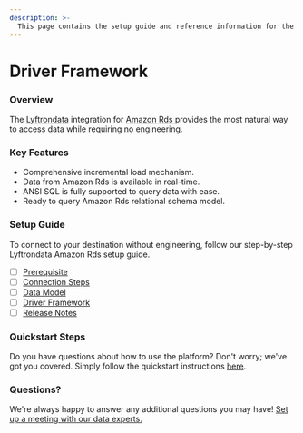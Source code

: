 ```yaml
---
description: >-
  This page contains the setup guide and reference information for the Amazon Rds source connector.
---
```


# Driver Framework

### Overview

The [Lyftrondata](https://www.lyftrondata.com/) integration for [Amazon Rds](https://www.lyftrondata.com/integration/amazon-rds/)[ ](https://www.lyftrondata.com/integration/amazon-rds/)provides the most natural way to access data while requiring no engineering.

### Key Features

* Comprehensive incremental load mechanism.
* Data from Amazon Rds is available in real-time.&#x20;
* ANSI SQL is fully supported to query data with ease.
* Ready to query Amazon Rds relational schema model.

### Setup Guide

To connect to your destination without engineering, follow our step-by-step Lyftrondata Amazon Rds setup guide.

* [ ] [Prerequisite](../../technology-analytics/amazon-rds/prerequisite.md)
* [ ] [Connection Steps](../../technology-analytics/amazon-rds/connection-steps.md)
* [ ] [Data Model](../../technology-analytics/amazon-rds/data-model/)
* [ ] [Driver Framework](../../technology-analytics/amazon-rds/driver-framework/)
* [ ] [Release Notes](../../technology-analytics/amazon-rds/release-notes.md)

### Quickstart Steps

Do you have questions about how to use the platform? Don't worry; we've got you covered. Simply follow the quickstart instructions [here](../../../quickstart-steps.md).

### Questions? <a href="#questions" id="questions"></a>

We're always happy to answer any additional questions you may have! [Set up a meeting with our data experts.](https://www.lyftrondata.com/book-a-meeting/)


